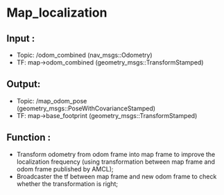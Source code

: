 # Map_localization
## Input : 
- Topic: /odom_combined (nav_msgs::Odometry)
- TF: map->odom_combined (geometry_msgs::TransformStamped)


## Output:
- Topic: /map_odom_pose (geometry_msgs::PoseWithCovarianceStamped)
- TF: map->base_footprint (geometry_msgs::TransformStamped)

## Function : 
- Transform odometry from odom frame into map frame to improve the localization frequency (using transformation between map frame and odom frame published by AMCL);
- Broadcaster the tf between map frame and new odom frame to check whether the transformation is right;